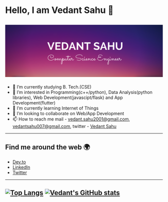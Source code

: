 # Hello, I am Vedant Sahu 👋
[![Header](https://github.com/VedantSahu01/VedantSahu01/blob/main/gthbhdr.png "Header")](https://github.com/VedantSahu01)
---
- 🔭 I’m currently studying B. Tech.(CSE)
- 👀 I’m interested in Programming(c++/python), Data Analysis(python libraries), Web Development(javascipt/flask) and App Development(flutter)
- 🌱 I’m currently learning Internet of Things
- 💞️ I’m looking to collaborate on Web/App Development
- 📫 How to reach me mail - [vedant.sahu2001@gmail.com](https://mail.google.com/mail/u/0/?fs=1&tf=cm&source=mailto&to=vedant.sahu2001@gmail.com),
                             [vedantsahu007@gmail.com](https://mail.google.com/mail/u/0/?fs=1&tf=cm&source=mailto&to=vedantsahu007@gmail.com),
                     twitter - [Vedant Sahu](https://twitter.com/ve_sahu)    
---
## Find me around the web 🌍
- [Dev.to](https://dev.to/vedantsahu01)
- [LinkedIn](https://www.linkedin.com/in/vedant-sahu-68bab1167/)
- [Twitter](https://twitter.com/ve_sahu)
---
[![Top Langs](https://github-readme-stats.vercel.app/api/top-langs/?username=VedantSahu01&theme=jolly)](https://github.com/VedantSahu01/github-readme-stats)
[![Vedant's GitHub stats](https://github-readme-stats.vercel.app/api?username=VedantSahu01&show_icons=true&theme=jolly)](https://github.com/VedantSahu01/github-readme-stats)
---





<!---
VedantSahu01/VedantSahu01 is a ✨ special ✨ repository because its `README.md` (this file) appears on your GitHub profile.
You can click the Preview link to take a look at your changes.
--->
